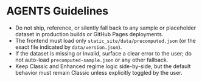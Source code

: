 # AGENTS Guidelines

- Do not ship, reference, or silently fall back to any sample or placeholder dataset in production builds or GitHub Pages deployments.
- The frontend must load only `static_site/data/precomputed.json` (or the exact file indicated by `data/version.json`).
- If the dataset is missing or invalid, surface a clear error to the user; do not auto-load `precomputed-sample.json` or any other fallback.
- Keep Classic and Enhanced regime logic side-by-side, but the default behavior must remain Classic unless explicitly toggled by the user.

